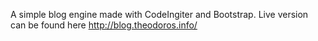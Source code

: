 A simple blog engine made with CodeIngiter and Bootstrap.
Live version can be found here http://blog.theodoros.info/ 